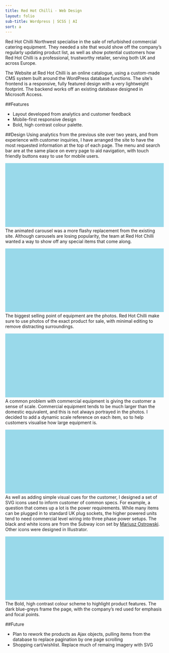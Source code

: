 ```yaml
---
title: Red Hot Chilli - Web Design
layout: folio
sub-title: Wordpress | SCSS | AI
sort: a
---
```


Red Hot Chilli Northwest specialise in the sale of refurbished commercial catering equipment. They needed a site that would show off the company’s regularly updating product list, as well as show potential customers how Red Hot Chilli is a professional, trustworthy retailer, serving both UK and across Europe.

The Website at Red Hot Chilli is an online catalogue, using a custom-made CMS system built around the WordPress database functions. The site’s frontend is a responsive, fully featured design with a very lightweight footprint. The backend works off an existing database designed in Microsoft Access.

##Features 
- Layout developed from analytics and customer feedback
- Mobile-first responsive design
- Bold, high contrast colour palette.

##Design
Using analytics from the previous site over two years, and from experience with customer inquiries, I have arranged the site to have the most requested information at the top of each page. The menu and search bar are at the same place on every page to aid navigation, with touch friendly buttons easy to use for mobile users.

![index](/images/placeholder.png)
The animated carousel was a more flashy replacement from the existing site. Although carousels are losing popularity, the team at Red Hot Chilli wanted a way to show off any special items that come along.

![product page](/images/placeholder.png)
The biggest selling point of equipment are the photos. Red Hot Chilli make sure to use photos of the exact product for sale, with minimal editing to remove distracting surroundings.

![scale](/images/placeholder.png)
A common problem with commercial equipment is giving the customer a sense of scale. Commercial equipment tends to be much larger than the domestic equivalent, and this is not always portrayed in the photos. I decided to add a dynamic scale reference on each item, so to help customers visualise how large equipment is. 

![icons](/images/placeholder.png)
As well as adding simple visual cues for the customer, I designed a set of SVG icons used to inform customer of common specs. For example, a question that comes up a lot is the power requirements. While many items can be plugged in to standard UK plug sockets, the higher powered units tend to need commercial level wiring into three phase power setups. 
The black and white icons are from the Subway icon set by [Mariusz Ostrowski](http://www.pixle.pl). Other icons were designed in Illustrator.

![color palette](/images/placeholder.png)
The Bold, high contrast colour scheme to highlight product features. The dark blue-greys frame the page, with the company’s red used for emphasis and focal points. 

##Future

- Plan to rework the products as Ajax objects, pulling items from the database to replace pagination by one page scrolling
- Shopping cart/wishlist. Replace much of remaing imagery with SVG
